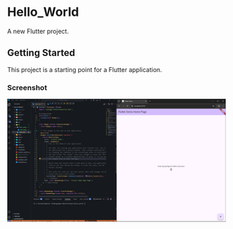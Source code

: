 # Hello_World

A new Flutter project.

## Getting Started

This project is a starting point for a Flutter application.

### Screenshot

![Tampilan Nama Lengkap di Aplikasi Flutter](images/01.png)
